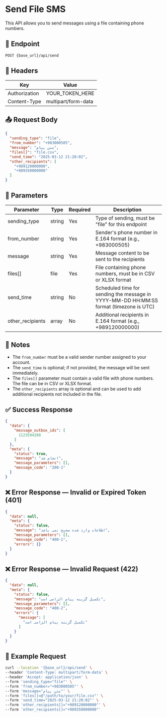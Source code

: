 # Send File SMS

This API allows you to send messages using a file containing phone numbers.

## 📍 Endpoint

```
POST {base_url}/api/send
```

## 🧾 Headers

| Key | Value |
| --- | ----- |
| Authorization | YOUR_TOKEN_HERE |
| Content-Type | multipart/form-data |

## 📤 Request Body

```json
{
  "sending_type": "file",
  "from_number": "+983000505",
  "message": "متن پیام",
  "files[]": "file.csv",
  "send_time": "2025-03-12 21:20:02",
  "other_recipients": [
    "+989120000000",
    "+989350000000"
  ]
}
```

## 📝 Parameters

| Parameter | Type | Required | Description |
| --------- | ---- | -------- | ----------- |
| sending_type | string | Yes | Type of sending, must be "file" for this endpoint |
| from_number | string | Yes | Sender's phone number in E.164 format (e.g., +983000505) |
| message | string | Yes | Message content to be sent to the recipients |
| files[] | file | Yes | File containing phone numbers, must be in CSV or XLSX format |
| send_time | string | No | Scheduled time for sending the message in YYYY-MM-DD HH:MM:SS format (timezone is UTC) |
| other_recipients | array | No | Additional recipients in E.164 format (e.g., +989120000000) |


## 📝 Notes
- The `from_number` must be a valid sender number assigned to your account.
- The `send_time` is optional; if not provided, the message will be sent immediately.
- The `files[]` parameter must contain a valid file with phone numbers. The file can be in CSV or XLSX format.
- The `other_recipients` array is optional and can be used to add additional recipients not included in the file.


## ✅ Success Response

```json
{
  "data": {
    "message_outbox_ids": [
      1123594208
    ]
  },
  "meta": {
    "status": true,
    "message": "انجام شد",
    "message_parameters": [],
    "message_code": "200-1"
  }
}
```

## ❌ Error Response — Invalid or Expired Token (401)

```json
{
  "data": null,
  "meta": {
    "status": false,
    "message": "اطلاعات وارد شده صحیح نمی باشد",
    "message_parameters": [],
    "message_code": "400-1",
    "errors": {}
  }
}
```

## ❌ Error Response — Invalid Request (422)

```json
{
  "data": null,
  "meta": {
    "status": false,
    "message": "تکمیل گزینه پیام الزامی است",
    "message_parameters": [],
    "message_code": "400-2",
    "errors": {
      "message": [
        "تکمیل گزینه پیام الزامی است"
      ]
    }
  }
}
```

## 🧪 Example Request

```bash
curl --location '{base_url}/api/send' \
--header 'Content-Type: multipart/form-data' \
--header 'Accept: application/json' \
--form 'sending_type="file"' \
--form 'from_number="+983000505"' \
--form 'message="متن پیام"' \
--form 'files[]=@"/path/to/your/file.csv"' \
--form 'send_time="2025-03-12 21:20:02"' \
--form 'other_recipients[]="+989120000000"' \
--form 'other_recipients[]="+989350000000"'
```
